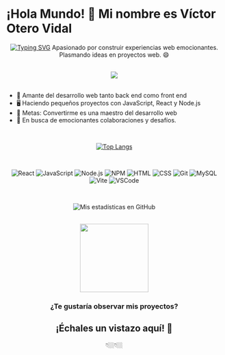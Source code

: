 # ¡Hola Mundo! 👋  Mi nombre es Víctor Otero Vidal

<div align="center">
 
[![Typing SVG](https://readme-typing-svg.demolab.com?font=Fira+Code&weight=600&size=25&pause=1000&color=5D68FF&width=435&lines=Full+Stack+Developer+%F0%9F%92%BB)](https://git.io/typing-svg)
 Apasionado por construir experiencias web emocionantes. Plasmando ideas en proyectos web. 😄

<br/>
<a href="https://www.linkedin.com/in/victor-otero-vidal/">
  <img
    src="https://img.shields.io/badge/-Víctor_Otero_Vidal-orange?style=-square&logo=Linkedin&logoColor=white&color=A0522D&link="https://www.linkedin.com/victor-otero-vidal//>
</a>

 
</div>
<br/>

* 🎨 Amante del desarrollo web tanto back end como front end
* 🖥️ Haciendo pequeños proyectos con JavaScript, React y Node.js
* 📑 Metas: Convertirme es una maestro del desarrollo web 
* 👥 En busca de emocionantes colaboraciones y desafíos.

<br />

<div align="center">

[![Top Langs](https://github-readme-stats.vercel.app/api/top-langs/?username=Victorotr&custom_title=Lenguajes%20más%20usados&layout=compact&bg_color=22272E&text_color=ffffff&hide_border=true&title_color=FDBCB4)](https://github.com/FlorPManzano/github-readme-stats)

</div>

<br />

<div align="center">

  ![React](https://img.shields.io/badge/React-61DAFB.svg?style=for-the-badge&logo=React&logoColor=22272E)
  ![JavaScript](https://img.shields.io/badge/JavaScript-F7DF1E.svg?style=for-the-badge&logo=JavaScript&logoColor=22272E)
  ![Node.js](https://img.shields.io/badge/Node.js-339933.svg?style=for-the-badge&logo=nodedotjs&logoColor=white)
  ![NPM](https://img.shields.io/badge/NPM-%23CB3837.svg?style=for-the-badge&logo=npm&logoColor=white)
  ![HTML](https://img.shields.io/badge/HTML5-E34F26?style=for-the-badge&logo=html5&logoColor=white)
  ![CSS](https://img.shields.io/badge/CSS3-1572B6?style=for-the-badge&logo=css3&logoColor=white)
  ![Git](https://img.shields.io/badge/GIT-E44C30?style=for-the-badge&logo=git&logoColor=white)
  ![MySQL](https://img.shields.io/badge/MySQL-005C84?style=for-the-badge&logo=mysql&logoColor=white)
  ![Vite](https://img.shields.io/badge/Vite-646CFF.svg?style=for-the-badge&logo=Vite&logoColor=white)
  ![VSCode](https://img.shields.io/badge/Visual%20Studio%20Code-007ACC.svg?style=for-the-badge&logo=Visual-Studio-Code&logoColor=white)

</div>

<br />

<div align="center">
  
  ![Mis estadísticas en GitHub](https://github-readme-stats.vercel.app/api?username=Victorotr&count_private=true&include_all_commits&custom_title=Mis%20Estadísticas%20en%20GitHub&show_icons=true&bg_color=22272E&text_color=ffffff&hide_border=true&title_color=FDBCB4&icon_color=EB636B)
  
</div>

<br />
<div align="center">
  
 <img src="https://streak-stats.demolab.com?user=Victorotr&count_private=true&theme=tokyonight-duo&hide_border=true&locale=es&background=22272EE7&ring=EB636B&fire=FDBCB4&currStreakNum=ffffff&sideNums=ffffff&sideLabels=FDBCB4&dates=ffffff&currStreakLabel=EB636B" height="160"/>
  
</div>

<h3 align="center">
¿Te gustaría observar mis proyectos?
</h3>
<h2 align="center">
¡Échales un vistazo aquí! 👀
</h2>

<div align="center">👇🏼👇🏼</div>
